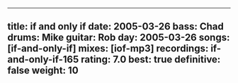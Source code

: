 
---
title: if and only if
date: 2005-03-26
bass:	Chad
drums:	Mike
guitar:	Rob
day: 2005-03-26
songs: [if-and-only-if]
mixes: [iof-mp3]
recordings: if-and-only-if-165
rating: 7.0
best: true
definitive: false
weight: 10
---
